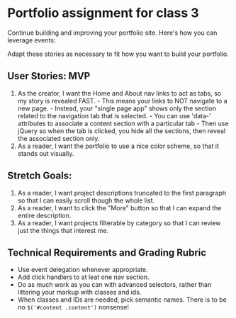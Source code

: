 # Portfolio assignment for class 3

Continue building and improving your portfolio site. Here's how you can leverage events:

Adapt these stories as necessary to fit how you want to build your portfolio.

## User Stories: MVP
  1. As the creator, I want the Home and About nav links to act as tabs, so my story is revealed FAST.
    - This means your links to NOT navigate to a new page.
    - Instead, your "single page app" shows only the section related to the navigation tab that is selected.
    - You can use 'data-' attributes to associate a content section with a particular tab
    - Then use jQuery so when the tab is clicked, you hide all the sections, then reveal the associated section only.
  1. As a reader, I want the portfolio to use a nice color scheme, so that it stands out visually.

## Stretch Goals:
  1. As a reader, I want project descriptions truncated to the first paragraph so that I can easily scroll though the whole list.
  1. As a reader, I want to click the "More" button so that I can expand the entire description.
  1. As a reader, I want projects filterable by category so that I can review just the things that interest me.

## Technical Requirements and Grading Rubric
  - Use event delegation whenever appropriate.
  - Add click handlers to at leat one nav section.
  - Do as much work as you can with advanced selectors, rather than littering your markup with classes and ids.
  - When classes and IDs are needed, pick semantic names. There is to be no `$('#content .content')` nonsense!
